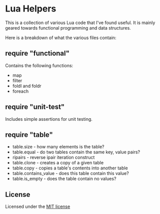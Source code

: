 # Lua Helpers

This is a collection of various Lua code that I've found useful.  It is mainly
geared towards functional programming and data structures.

Here is a breakdown of what the various files contain:

## require "functional"

Contains the following functions:

  * map
  * filter
  * foldl and foldr
  * foreach

## require "unit-test"

Includes simple assertions for unit testing.

## require "table"

  * table.size - how many elements is the table?
  * table.equal - do two tables contain the same key, value pairs?
  * ripairs - reverse ipair iteration construct
  * table.clone - creates a copy of a given table
  * table.copy - copies a table's contents into another table
  * table.contains_value - does this table contain this value?
  * table.is_empty - does the table contain no values?

## License

Licensed under the [MIT license](http://www.opensource.org/licenses/mit-license.php)